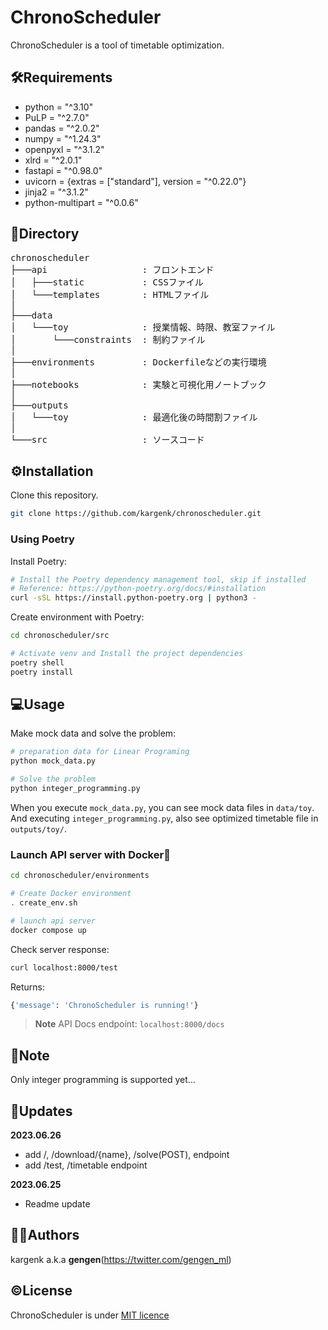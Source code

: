 # ChronoScheduler
ChronoScheduler is a tool of timetable optimization.

## 🛠Requirements
* python = "^3.10"
* PuLP = "^2.7.0"
* pandas = "^2.0.2"
* numpy = "^1.24.3"
* openpyxl = "^3.1.2"
* xlrd = "^2.0.1"
* fastapi = "^0.98.0"
* uvicorn = {extras = ["standard"], version = "^0.22.0"}
* jinja2 = "^3.1.2"
* python-multipart = "^0.0.6"

## 🌲Directory
<pre>
chronoscheduler
├───api                  : フロントエンド
│   ├───static           : CSSファイル
│   └───templates        : HTMLファイル
│
├───data
│   └───toy              : 授業情報、時限、教室ファイル
│       └───constraints  : 制約ファイル
│
├───environments         : Dockerfileなどの実行環境
│
├───notebooks            : 実験と可視化用ノートブック
│
├───outputs
│   └───toy              : 最適化後の時間割ファイル
│
└───src                  : ソースコード
</pre>

## ⚙️Installation
Clone this repository.
```bash
git clone https://github.com/kargenk/chronoscheduler.git
```

### Using Poetry
Install Poetry:
```bash
# Install the Poetry dependency management tool, skip if installed
# Reference: https://python-poetry.org/docs/#installation
curl -sSL https://install.python-poetry.org | python3 -
```

Create environment with Poetry:
```bash
cd chronoscheduler/src

# Activate venv and Install the project dependencies
poetry shell
poetry install
```

## 💻Usage
Make mock data and solve the problem:
```bash
# preparation data for Linear Programing
python mock_data.py

# Solve the problem
python integer_programming.py
```
When you execute `mock_data.py`, you can see mock data files in `data/toy`.
And executing `integer_programming.py`, also see optimized timetable file in `outputs/toy/`.

### Launch API server with Docker🐳
```bash
cd chronoscheduler/environments

# Create Docker environment
. create_env.sh

# launch api server
docker compose up
```

Check server response:
```bash
curl localhost:8000/test
```

Returns:
```bash
{'message': 'ChronoScheduler is running!'}
```

> **Note**
API Docs endpoint: `localhost:8000/docs`

## 📝Note
Only integer programming is supported yet...

## 🚀Updates
**2023.06.26**
- add /, /download/{name}, /solve(POST), endpoint
- add /test, /timetable endpoint

**2023.06.25**
- Readme update

## 📨📧Authors
kargenk a.k.a **gengen**(https://twitter.com/gengen_ml)

## ©License
ChronoScheduler is under [MIT licence](https://en.wikipedia.org/wiki/MIT_License)